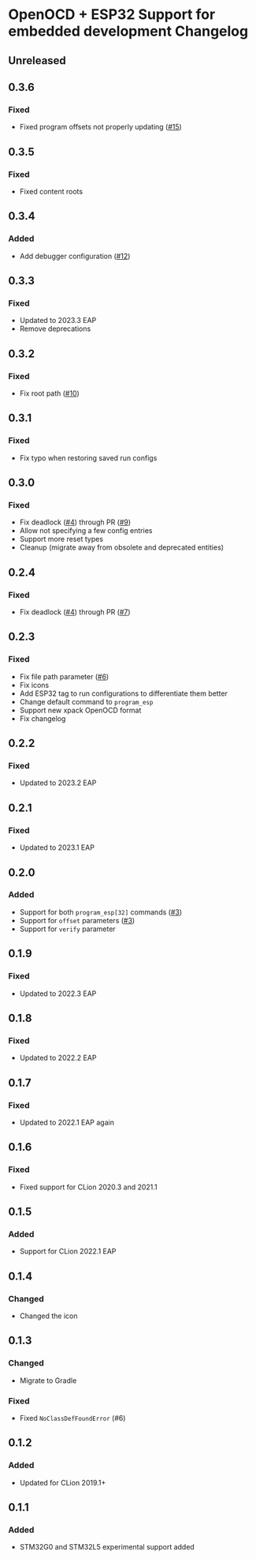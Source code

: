 # OpenOCD + ESP32 Support for embedded development Changelog

## Unreleased

## 0.3.6

### Fixed

- Fixed program offsets not properly updating ([#15](https://github.com/ThexXTURBOXx/clion-embedded-esp32/issues/15))

## 0.3.5

### Fixed

- Fixed content roots

## 0.3.4

### Added

- Add debugger configuration ([#12](https://github.com/ThexXTURBOXx/clion-embedded-esp32/issues/12))

## 0.3.3

### Fixed

- Updated to 2023.3 EAP
- Remove deprecations

## 0.3.2

### Fixed

- Fix root path ([#10](https://github.com/ThexXTURBOXx/clion-embedded-esp32/pull/10))

## 0.3.1

### Fixed

- Fix typo when restoring saved run configs

## 0.3.0

### Fixed

- Fix deadlock ([#4](https://github.com/ThexXTURBOXx/clion-embedded-esp32/issues/4)) through PR ([#9](https://github.com/ThexXTURBOXx/clion-embedded-esp32/pull/9))
- Allow not specifying a few config entries
- Support more reset types
- Cleanup (migrate away from obsolete and deprecated entities)

## 0.2.4

### Fixed

- Fix deadlock ([#4](https://github.com/ThexXTURBOXx/clion-embedded-esp32/issues/4)) through PR ([#7](https://github.com/ThexXTURBOXx/clion-embedded-esp32/pull/7))

## 0.2.3

### Fixed

- Fix file path parameter ([#6](https://github.com/ThexXTURBOXx/clion-embedded-esp32/issues/6))
- Fix icons
- Add ESP32 tag to run configurations to differentiate them better
- Change default command to `program_esp`
- Support new xpack OpenOCD format
- Fix changelog

## 0.2.2

### Fixed

- Updated to 2023.2 EAP

## 0.2.1

### Fixed

- Updated to 2023.1 EAP

## 0.2.0

### Added

- Support for both `program_esp[32]` commands ([#3](https://github.com/ThexXTURBOXx/clion-embedded-esp32/pull/3))
- Support for `offset` parameters ([#3](https://github.com/ThexXTURBOXx/clion-embedded-esp32/pull/3))
- Support for `verify` parameter

## 0.1.9

### Fixed

- Updated to 2022.3 EAP

## 0.1.8

### Fixed

- Updated to 2022.2 EAP

## 0.1.7

### Fixed

- Updated to 2022.1 EAP again

## 0.1.6

### Fixed

- Fixed support for CLion 2020.3 and 2021.1

## 0.1.5

### Added

- Support for CLion 2022.1 EAP

## 0.1.4

### Changed

- Changed the icon

## 0.1.3

### Changed

- Migrate to Gradle

### Fixed

- Fixed `NoClassDefFoundError` (#6)

## 0.1.2

### Added

- Updated for CLion 2019.1+

## 0.1.1

### Added

- STM32G0 and STM32L5 experimental support added
